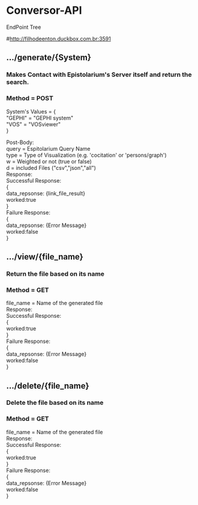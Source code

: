 # Conversor-API

EndPoint Tree

#http://filhodeenton.duckbox.com.br:3591

## .../generate/{System}
### Makes Contact with Epistolarium's Server itself and return the search.
### Method = POST

System's Values = {
<br>
"GEPHI" = "GEPHI system"
<br>
"VOS" = "VOSviewer"
<br>
} 

Post-Body:
<br>
query = Espitolarium Query Name
<br>
type = Type of Visualization (e.g. 'cocitation' or 'persons/graph')
<br>
w = Weighted or not (true or false)
<br>
d = included Files ("csv","json","all")
<br>
Response:
<br>
Successful Response:
<br>
{
<br>
data_repsonse: {link_file_result}
<br>
worked:true
<br>
}
<br>
Failure Response:
<br>
{
<br>
data_repsonse: {Error Message}
<br>
worked:false
<br>
}


## .../view/{file_name}
### Return the file based on its name
### Method = GET

file_name = Name of the generated file
<br>
Response:
<br>
Successful Response:
<br>
{
<br>
worked:true
<br>
}
<br>
Failure Response:
<br>
{
<br>
data_repsonse: {Error Message}
<br>
worked:false
<br>
}

## .../delete/{file_name}
### Delete the file based on its name
### Method = GET

file_name = Name of the generated file
<br>
Response:
<br>
Successful Response:
<br>
{
<br>
worked:true
<br>
}
<br>
Failure Response:
<br>
{
<br>
data_repsonse: {Error Message}
<br>
worked:false
<br>
}
